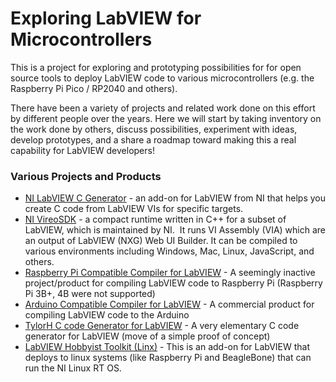# Exploring LabVIEW for Microcontrollers

This is a project for exploring and prototyping possibilities for for open source tools to deploy LabVIEW code to various microcontrollers (e.g. the Raspberry Pi Pico / RP2040 and others).

There have been a variety of projects and related work done on this effort by different people over the years. Here we will start by taking inventory on the work done by others, discuss possibilities, experiment with ideas, develop prototypes, and a share a roadmap toward making this a real capability for LabVIEW developers!

### Various Projects and Products

*   [NI LabVIEW C Generator](https://www.ni.com/en-us/support/downloads/software-products/download.labview-c-generator-module.html#322515) - an add-on for LabVIEW from NI that helps you create C code from LabVIEW VIs for specific targets.
*   [NI VireoSDK](https://github.com/ni/VireoSDK) - a compact runtime written in C++ for a subset of LabVIEW, which is maintained by NI.  It runs VI Assembly (VIA) which are an output of LabVIEW (NXG) Web UI Builder. It can be compiled to various environments including Windows, Mac, Linux, JavaScript, and others.
*   [Raspberry Pi Compatible Compiler for LabVIEW](https://github.com/labviewforRaspi/LabVIEWforRasPi) - A seemingly inactive project/product for compiling LabVIEW code to Raspberry Pi (Raspberry Pi 3B+, 4B were not supported)
*   [Arduino Compatible Compiler for LabVIEW](https://www.ni.com/en-us/support/downloads/tools-network/download.arduino--compatible-compiler-for-labview.html#379003) - A commercial product for compiling LabVIEW code to the Arduino
*   [TylorH C code Generator for LabVIEW](https://github.com/taylorh140/LabVIEWCGen) - A very elementary C code generator for LabVIEW (move of a simple proof of concept)
*   [LabVIEW Hobbyist Toolkit (Linx)](https://www.ni.com/en-us/support/downloads/tools-network/download.labview-hobbyist-toolkit.html#376574) - This is an add-on for LabVIEW that deploys to linux systems (like Raspberry Pi and BeagleBone) that can run the NI Linux RT OS.
